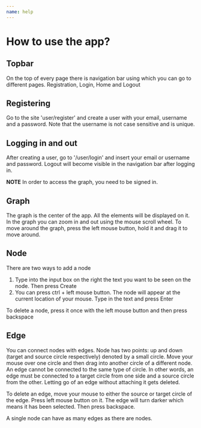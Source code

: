 ```yaml
---
name: help
---
```


# How to use the app?

## Topbar

On the top of every page there is navigation bar using which you can go to different pages. Registration, Login, Home and Logout

## Registering

Go to the site 'user/register' and create a user with your email, username and a password. Note that the username is not case sensitive and is unique.

## Logging in and out

After creating a user, go to '/user/login' and insert your email or username and password. Logout will become visible in the navigation bar after logging in.

**NOTE** In order to access the graph, you need to be signed in.

## Graph

The graph is the center of the app. All the elements will be displayed on it. In the graph you can zoom in and out using the mouse scroll wheel. To move around the graph, press the left mouse button, hold it and drag it to move around.

## Node

There are two ways to add a node

1. Type into the input box on the right the text you want to be seen on the node. Then press Create
2. You can press ctrl + left mouse button. The node will appear at the current location of your mouse. Type in the text and press Enter

To delete a node, press it once with the left mouse button and then press backspace

## Edge

You can connect nodes with edges. Node has two points: up and down (target and source circle respectively) denoted by a small circle. Move your mouse over one circle and then drag into another circle of a different node. An edge cannot be connected to the same type of circle. In other words, an edge must be connected to a target circle from one side and a source circle from the other. Letting go of an edge without attaching it gets deleted.

To delete an edge, move your mouse to either the source or target circle of the edge. Press left mouse button on it. The edge will turn darker which means it has been selected. Then press backspace.

A single node can have as many edges as there are nodes.
